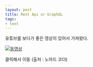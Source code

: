 ```yaml
---
layout: post
title: Rest Api or GraphQL
tags:
- text
---
```


유튜브를 보다가 좋은 영상이 있어서 가져왔다.

[![동영상](https://img.youtube.com/vi/1imQ1_aOQvU/0.jpg)](https://youtu.be/1imQ1_aOQvU)

클릭해서 이동 (출처 : 노마드 코더)
